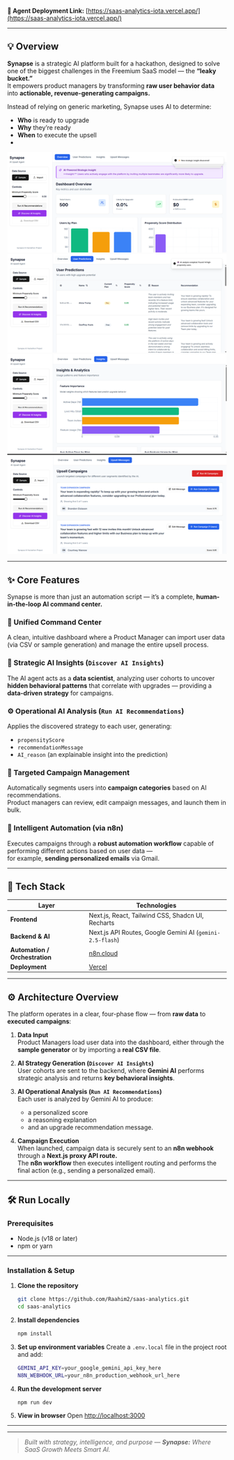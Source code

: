 **🔗 Agent Deployment Link:** [https://saas-analytics-iota.vercel.app/](https://saas-analytics-iota.vercel.app/)

---

## 💡 Overview

**Synapse** is a strategic AI platform built for a hackathon, designed to solve one of the biggest challenges in the Freemium SaaS model — the **“leaky bucket.”**  
It empowers product managers by transforming **raw user behavior data** into **actionable, revenue-generating campaigns.**

Instead of relying on generic marketing, Synapse uses AI to determine:
- **Who** is ready to upgrade  
- **Why** they’re ready  
- **When** to execute the upsell
- 
![Dashboard Preview](assets/Dashboard.png)
![User Preview](assets/User.png)
![Insights Preview](assets/Insights.png)
![Upsell Preview](assets/Upsell.png)



---

## ✨ Core Features

Synapse is more than just an automation script — it’s a complete, **human-in-the-loop AI command center.**

### 🧭 Unified Command Center
A clean, intuitive dashboard where a Product Manager can import user data (via CSV or sample generation) and manage the entire upsell process.

### 🧠 Strategic AI Insights (`Discover AI Insights`)
The AI agent acts as a **data scientist**, analyzing user cohorts to uncover **hidden behavioral patterns** that correlate with upgrades — providing a **data-driven strategy** for campaigns.

### ⚙️ Operational AI Analysis (`Run AI Recommendations`)
Applies the discovered strategy to each user, generating:
- `propensityScore`
- `recommendationMessage`
- `AI_reason` (an explainable insight into the prediction)

### 🎯 Targeted Campaign Management
Automatically segments users into **campaign categories** based on AI recommendations.  
Product managers can review, edit campaign messages, and launch them in bulk.

### 🤖 Intelligent Automation (via n8n)
Executes campaigns through a **robust automation workflow** capable of performing different actions based on user data —  
for example, **sending personalized emails** via Gmail.

---

## 🚀 Tech Stack

| Layer | Technologies |
|--------|---------------|
| **Frontend** | Next.js, React, Tailwind CSS, Shadcn UI, Recharts |
| **Backend & AI** | Next.js API Routes, Google Gemini AI (`gemini-2.5-flash`) |
| **Automation / Orchestration** | [n8n.cloud](https://n8n.cloud) |
| **Deployment** | [Vercel](https://vercel.com) |

---

## ⚙️ Architecture Overview

The platform operates in a clear, four-phase flow — from **raw data** to **executed campaigns**:

1. **Data Input**  
   Product Managers load user data into the dashboard, either through the **sample generator** or by importing a **real CSV file**.

2. **AI Strategy Generation (`Discover AI Insights`)**  
   User cohorts are sent to the backend, where **Gemini AI** performs strategic analysis and returns **key behavioral insights**.

3. **AI Operational Analysis (`Run AI Recommendations`)**  
   Each user is analyzed by Gemini AI to produce:
   - a personalized score  
   - a reasoning explanation  
   - and an upgrade recommendation message.

4. **Campaign Execution**  
   When launched, campaign data is securely sent to an **n8n webhook** through a **Next.js proxy API route.**  
   The **n8n workflow** then executes intelligent routing and performs the final action (e.g., sending a personalized email).

---

## 🛠️ Run Locally

### **Prerequisites**
- Node.js (v18 or later)
- npm or yarn

---

### **Installation & Setup**

1. **Clone the repository**
   ```bash
   git clone https://github.com/Raahim2/saas-analytics.git
   cd saas-analytics
   ```

2. **Install dependencies**
   ```bash
   npm install
   ```

3. **Set up environment variables**
   Create a `.env.local` file in the project root and add:
   ```bash
   GEMINI_API_KEY=your_google_gemini_api_key_here
   N8N_WEBHOOK_URL=your_n8n_production_webhook_url_here
   ```

4. **Run the development server**
   ```bash
   npm run dev
   ```

5. **View in browser**
   Open [http://localhost:3000](http://localhost:3000)

---
---

> _Built with strategy, intelligence, and purpose — **Synapse:** Where SaaS Growth Meets Smart AI._
